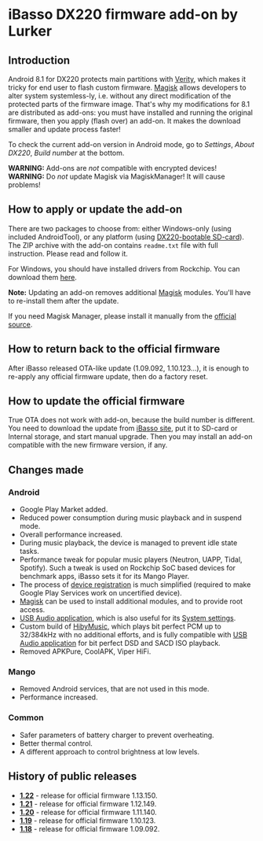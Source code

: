 # iBasso DX220 firmware add-on by Lurker

## Introduction
Android 8.1 for DX220 protects main partitions with [Verity](https://source.android.com/security/verifiedboot), which makes it tricky for end user to flash custom firmware. [Magisk](https://magiskmanager.com/) allows developers to alter system systemless-ly, i.e. without any direct modification of the protected parts of the firmware image. That's why my modifications for 8.1 are distributed as add-ons: you must have installed and running the original firmware, then you apply (flash over) an add-on. It makes the download smaller and update process faster!

To check the current add-on version in Android mode, go to _Settings_, _About DX220_, _Build number_ at the bottom.

**WARNING:** Add-ons are *not* compatible with encrypted devices!<br />
**WARNING:** Do *not* update Magisk via MagiskManager! It will cause problems!

## How to apply or update the add-on
There are two packages to choose from: either Windows-only (using included AndroidTool), or any platform (using [DX220-bootable SD-card](https://github.com/Lurker00/DX220-Firmware-Add-on/tree/master/FirmwareUpdater)). The ZIP archive with the add-on contains `readme.txt` file with full instruction. Please read and follow it.

For Windows, you should have installed drivers from Rockchip. You can download them [here](https://github.com/Lurker00/DX220-Firmware-Add-on/tree/master/files).

**Note:** Updating an add-on removes additional [Magisk](https://magiskmanager.com/) modules. You'll have to re-install them after the update.

If you need Magisk Manager, please install it manually from the [official source](https://github.com/topjohnwu/Magisk/releases/).

## How to return back to the official firmware
After iBasso released OTA-like update (1.09.092, 1.10.123...), it is enough to re-apply any official firmware update, then do a factory reset.

## How to update the official firmware
True OTA does not work with add-on, because the build number is different. You need to download the update from [iBasso site](http://ibasso.com/down.php), put it to SD-card or Internal storage, and start manual upgrade. Then you may install an add-on compatible with the new firmware version, if any.

## Changes made
### Android
* Google Play Market added.
* Reduced power consumption during music playback and in suspend mode.
* Overall performance increased.
* During music playback, the device is managed to prevent idle state tasks.
* Performance tweak for popular music players (Neutron, UAPP, Tidal, Spotify). Such a tweak is used on Rockchip SoC based devices for benchmark apps, iBasso sets it for its Mango Player.
* The process of [device registration](https://www.google.com/android/uncertified/) is much simplified (required to make Google Play Services work on uncertified device).
* [Magisk](https://magiskmanager.com/) can be used to install additional modules, and to provide root access.
* [USB Audio application](https://github.com/Lurker00/DX200-USB-Audio-Release/blob/master/README.md), which is also useful for its [System settings](https://github.com/Lurker00/DX200-USB-Audio-Release/blob/master/README.md#system-settings).
* Custom build of [HibyMusic](https://play.google.com/store/apps/details?id=com.hiby.music), which plays bit perfect PCM up to 32/384kHz with no additional efforts, and is fully compatible with [USB Audio application](https://github.com/Lurker00/DX200-USB-Audio-Release/blob/master/README.md) for bit perfect DSD and SACD ISO playback.
* Removed APKPure, CoolAPK, Viper HiFi.
### Mango
* Removed Android services, that are not used in this mode.
* Performance increased.
### Common
* Safer parameters of battery charger to prevent overheating.
* Better thermal control.
* A different approach to control brightness at low levels.

## History of public releases
* [**1.22**](https://github.com/Lurker00/DX220-Firmware-Add-on/releases/tag/v1.22) - release for official firmware 1.13.150.
* [**1.21**](https://github.com/Lurker00/DX220-Firmware-Add-on/releases/tag/v1.21) - release for official firmware 1.12.149.
* [**1.20**](https://github.com/Lurker00/DX220-Firmware-Add-on/releases/tag/v1.20) - release for official firmware 1.11.140.
* [**1.19**](https://github.com/Lurker00/DX220-Firmware-Add-on/releases/tag/v1.19) - release for official firmware 1.10.123.
* [**1.18**](https://github.com/Lurker00/DX220-Firmware-Add-on/releases/tag/v1.18) - release for official firmware 1.09.092.
